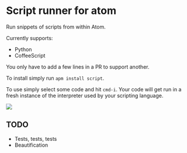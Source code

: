 # Script runner for atom

Run snippets of scripts from within Atom.

Currently supports:

  * Python
  * CoffeeScript

You only have to add a few lines in a PR to support another.

To install simply run `apm install script`.

To use simply select some code and hit `cmd-i`. Your code will get run in
a fresh instance of the interpreter used by your scripting language.

![](https://f.cloud.github.com/assets/836375/2300807/e6d04a3c-a109-11e3-93e2-94d86965546d.gif)

## TODO

* Tests, tests, tests
* Beautification
